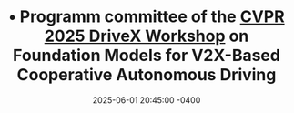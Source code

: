 ---
title: >-
  &bull; Programm committee of the <a href="https://drivex-workshop.github.io/" target="_blank">CVPR 2025 DriveX Workshop</a> on Foundation Models for V2X-Based Cooperative Autonomous Driving
date: 2025-06-01 20:45:00 -0400
---